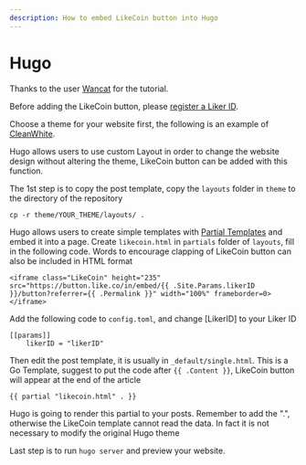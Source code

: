 ```yaml
---
description: How to embed LikeCoin button into Hugo
---
```


# Hugo

Thanks to the user [Wancat](https://www.wancat.cc/post/hugo-install-likecoin/) for the tutorial.

Before adding the LikeCoin button, please [register a Liker ID](https://docs.like.co/user-guide/liker-id/how-to-register-a-liker-id).

Choose a theme for your website first, the following is an example of [CleanWhite](https://themes.gohugo.io/hugo-theme-cleanwhite). 

Hugo allows users to use custom Layout in order to change the website design without altering the theme, LikeCoin button can be added with this function.

The 1st step is to copy the post template, copy the `layouts` folder in `theme` to the directory of the repository

```text
cp -r theme/YOUR_THEME/layouts/ .
```

Hugo allows users to create simple templates with [Partial Templates](https://gohugo.io/templates/partials/) and embed it into a page. Create `likecoin.html` in `partials` folder of `layouts`, fill in the following code. Words to encourage clapping of LikeCoin button can also be included in HTML format

```text
<iframe class="LikeCoin" height="235" src="https://button.like.co/in/embed/{{ .Site.Params.likerID }}/button?referrer={{ .Permalink }}" width="100%" frameborder=0></iframe>
```

 Add the following code to `config.toml`, and change \[LikerID\] to your Liker ID

```text
[[params]]
	likerID = "likerID"
```

Then edit the post template, it is usually in `_default/single.html`. This is a Go Template, suggest to put the code after `{{ .Content }}`, LikeCoin button will appear at the end of the article

```text
{{ partial "likecoin.html" . }}
```

Hugo is going to render this partial to your posts. Remember to add the ".", otherwise the LikeCoin template cannot read the data. In fact it is not necessary to modify the original Hugo theme

Last step is to run `hugo server` and preview your website.

